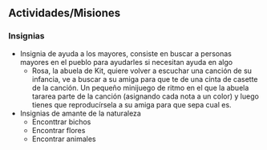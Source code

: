 <h2>Actividades/Misiones</h1>

<h3>Insignias</h3>

- Insignia de ayuda a los mayores, consiste en buscar a personas mayores en el pueblo para ayudarles si necesitan ayuda en algo
	+ Rosa, la abuela de Kit, quiere volver a escuchar una canción de su infancia, ve a buscar a su amiga para que te de una cinta de casette de la canción. Un pequeño minijuego de ritmo en el que la abuela tararea parte de la canción (asignando cada nota a un color) y luego tienes que reproducírsela a su amiga para que sepa cual es.
- Insignias de amante de la naturaleza
	+ Enconttrar bichos
	+ Encontrar flores
	+ Encontrar animales
